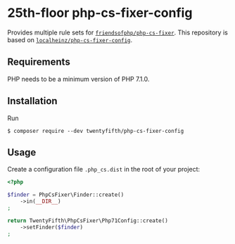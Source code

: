 25th-floor php-cs-fixer-config
==============================

Provides multiple rule sets for [`friendsofphp/php-cs-fixer`](https://github.com/FriendsOfPHP/PHP-CS-Fixer).
This repository is based on [`localheinz/php-cs-fixer-config`](https://github.com/localheinz/php-cs-fixer-config).

Requirements
------------

PHP needs to be a minimum version of PHP 7.1.0.

Installation
------------

Run

```ssh
$ composer require --dev twentyfifth/php-cs-fixer-config
```

Usage
-----

Create a configuration file `.php_cs.dist` in the root of your project:

```php
<?php

$finder = PhpCsFixer\Finder::create()
    ->in(__DIR__)
;

return TwentyFifth\PhpCsFixer\Php71Config::create()
    ->setFinder($finder)
;
```
